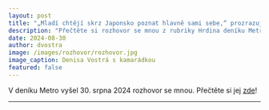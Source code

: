 ```yaml
---
layout: post
title: "„Mladí chtějí skrz Japonsko poznat hlavně sami sebe,“ prozrazuje japanoložka Denisa Vostrá"
description: "Přečtěte si rozhovor se mnou z rubriky Hrdina deníku Metro ze 30. srpna 2024."
date: 2024-08-30
author: dvostra
image: /images/rozhovor/rozhovor.jpg
image_caption: Denisa Vostrá s kamarádkou
featured: false
---
```


V deníku Metro vyšel 30. srpna 2024 rozhovor se mnou. Přečtěte si jej [zde](https://www.metro.cz/spolecnost/mladi-chteji-skrz-japonsko-poznat-hlavne-sami-sebe-prozrazuje-japanolozka-denisa-vostra.A240829_144156_metro-spolecnost_isim)!

---
